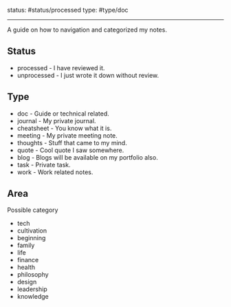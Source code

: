 
status: #status/processed 
type: #type/doc 

---

A guide on how to navigation and categorized my notes.

## Status

- processed - I have reviewed it.
- unprocessed - I just wrote it down without review.


## Type

- doc - Guide or technical related.
- journal - My private journal.
- cheatsheet - You know what it is.
- meeting - My private meeting note.
- thoughts - Stuff that came to my mind.
- quote - Cool quote I saw somewhere.
- blog - Blogs will be available on my portfolio also.
- task - Private task.
- work - Work related notes.


## Area

Possible category

- tech
- cultivation
- beginning
- family
- life
- finance
- health
- philosophy
- design
- leadership
- knowledge